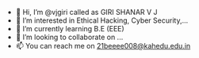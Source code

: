 - 👋 Hi, I’m @vjgiri called as GIRI SHANAR V J
- 👀 I’m interested in Ethical Hacking, Cyber Security,... 
- 🌱 I’m currently learning B.E (EEE)
- 💞️ I’m looking to collaborate on ...
- 📫 You can reach me on 21beeee008@kahedu.edu.in

<!---
vjgiri/vjgiri is a ✨ special ✨ repository because its `README.md` (this file) appears on your GitHub profile.
You can click the Preview link to take a look at your changes.
--->
